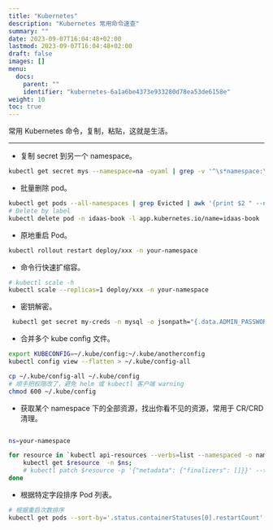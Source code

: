 ```yaml
---
title: "Kubernetes"
description: "Kubernetes 常用命令速查"
summary: ""
date: 2023-09-07T16:04:48+02:00
lastmod: 2023-09-07T16:04:48+02:00
draft: false
images: []
menu:
  docs:
    parent: ""
    identifier: "kubernetes-6a1a6be4373e933280d78ea53de6158e"
weight: 10
toc: true
---
```


常用 Kubernetes 命令，复制，粘贴，这就是生活。

---

- 复制 secret 到另一个 namespace。

```sh
kubectl get secret mys --namespace=na -oyaml | grep -v '^\s*namespace:\s' | kubectl apply --namespace=nb -f -
```

- 批量删除 pod。

```sh
kubectl get pods --all-namespaces | grep Evicted | awk '{print $2 " --namespace=" $1}' | xargs kubectl delete pod
# Delete by label
kubectl delete pod -n idaas-book -l app.kubernetes.io/name=idaas-book
```

- 原地重启 Pod。

```sh
kubectl rollout restart deploy/xxx -n your-namespace
```

- 命令行快速扩缩容。

```sh
# kubectl scale -h
kubectl scale --replicas=1 deploy/xxx -n your-namespace
```

- 密钥解密。

```sh
 kubectl get secret my-creds -n mysql -o jsonpath="{.data.ADMIN_PASSWORD}" | base64 --decode
```

- 合并多个 kube config 文件。

```sh
export KUBECONFIG=~/.kube/config:~/.kube/anotherconfig
kubectl config view --flatten > ~/.kube/config-all

cp ~/.kube/config-all ~/.kube/config
# 顺手把权限改了，避免 helm 或 kubectl 客户端 warning
chmod 600 ~/.kube/config

```

- 获取某个 namespace 下的全部资源，找出你看不见的资源，常用于 CR/CRD 清理。

```sh

ns=your-namespace

for resource in `kubectl api-resources --verbs=list --namespaced -o name | xargs -n 1 kubectl get -o name -n $ns`; do 
    kubectl get $resource  -n $ns;
    # kubectl patch $resource -p '{"metadata": {"finalizers": []}}' --type='merge' -n $ns;
done

```

- 根据特定字段排序 Pod 列表。

```sh
# 根据重启次数排序
kubectl get pods --sort-by='.status.containerStatuses[0].restartCount' -A
```
